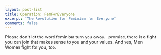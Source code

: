 ```yaml
---
layout: post-list
title: Operation: FemForEveryone
excerpt: "The Revolution for Feminism for Everyone"
comments: false
---
```

Please don't let the word feminism turn you away. I promise, there is a fight you can join that makes sense to you and your values.
And yes, Men, Women fight for you, too.
